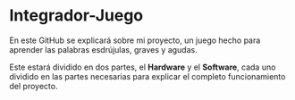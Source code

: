 # Integrador-Juego

En este GitHub se explicará sobre mi proyecto, un juego hecho para aprender las palabras esdrújulas, graves y agudas.

Este estará dividido en dos partes, el **Hardware** y el **Software**, cada uno dividido en las partes necesarias para explicar el completo funcionamiento del proyecto.
